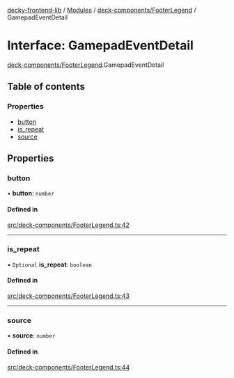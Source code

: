 [decky-frontend-lib](../README.md) / [Modules](../modules.md) / [deck-components/FooterLegend](../modules/deck_components_FooterLegend.md) / GamepadEventDetail

# Interface: GamepadEventDetail

[deck-components/FooterLegend](../modules/deck_components_FooterLegend.md).GamepadEventDetail

## Table of contents

### Properties

- [button](deck_components_FooterLegend.GamepadEventDetail.md#button)
- [is\_repeat](deck_components_FooterLegend.GamepadEventDetail.md#is_repeat)
- [source](deck_components_FooterLegend.GamepadEventDetail.md#source)

## Properties

### button

• **button**: `number`

#### Defined in

[src/deck-components/FooterLegend.ts:42](https://github.com/SteamDeckHomebrew/decky-frontend-lib/blob/82768e0/src/deck-components/FooterLegend.ts#L42)

___

### is\_repeat

• `Optional` **is\_repeat**: `boolean`

#### Defined in

[src/deck-components/FooterLegend.ts:43](https://github.com/SteamDeckHomebrew/decky-frontend-lib/blob/82768e0/src/deck-components/FooterLegend.ts#L43)

___

### source

• **source**: `number`

#### Defined in

[src/deck-components/FooterLegend.ts:44](https://github.com/SteamDeckHomebrew/decky-frontend-lib/blob/82768e0/src/deck-components/FooterLegend.ts#L44)
